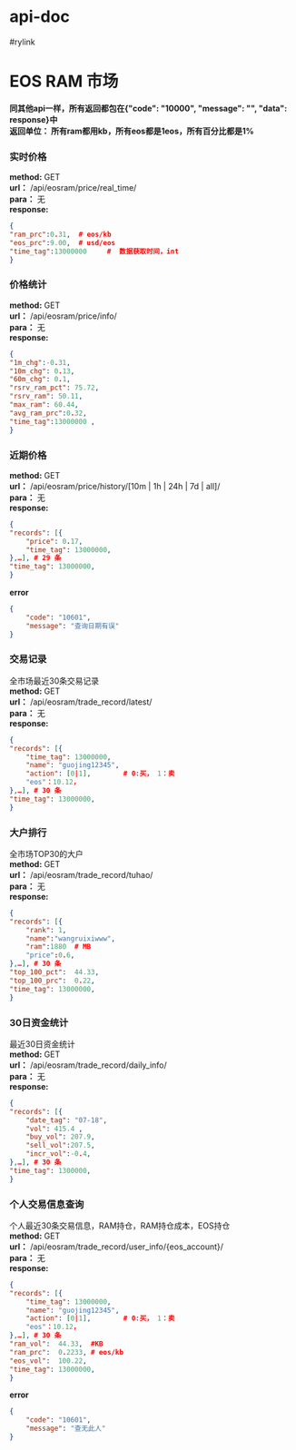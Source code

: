 # api-doc     
#rylink     
# EOS RAM 市场     
  
**同其他api一样，所有返回都包在{"code": "10000", "message": "", "data": response}中**    
**返回单位： 所有ram都用kb，所有eos都是1eos，所有百分比都是1%**    
     
### 实时价格     
**method:**  GET     
**url：**   /api/eosram/price/real_time/     
**para：** 无     
**response:**     
```json
{     
"ram_prc":0.31,  # eos/kb     
"eos_prc":9.00,  # usd/eos     
"time_tag":13000000     #  数据获取时间，int     
}     
```
     
     
### 价格统计     
**method:**  GET     
**url：**   /api/eosram/price/info/     
**para：** 无     
**response:**     
```json
{     
"1m_chg":-0.31,       
"10m_chg": 0.13,     
"60m_chg": 0.1,     
"rsrv_ram_pct": 75.72,     
"rsrv_ram": 50.11,     
"max_ram": 60.44,     
"avg_ram_prc":0.32,     
"time_tag":13000000 ,     
}     
```
     
     
### 近期价格     
**method:**  GET     
**url：**   /api/eosram/price/history/[10m | 1h | 24h | 7d | all]/     
**para：** 无     
**response:**     
```json
{     
"records": [{     
    "price": 0.17,     
    "time_tag": 13000000,     
},…], # 29 条     
"time_tag": 13000000,     
}     
```
**error**     
```json
{  
    "code": "10601",  
    "message": "查询日期有误"  
}  
```
     
### 交易记录     
全市场最近30条交易记录     
**method:**  GET     
**url：**   /api/eosram/trade_record/latest/     
**para：** 无     
**response:**     
```json
{     
"records": [{     
    "time_tag": 13000000,     
    "name": "guojing12345",     
    "action": [0|1],        # 0:买， 1：卖     
    "eos"：10.12，     
},…], # 30 条     
"time_tag": 13000000,     
}     
```
     
     
### 大户排行     
全市场TOP30的大户     
**method:**  GET     
**url：**   /api/eosram/trade_record/tuhao/     
**para：** 无     
**response:**     
```json
{     
"records": [{     
    "rank": 1,     
    "name":"wangruixiwww",     
    "ram":1880  # MB     
    "price":0.6,     
},…], # 30 条     
"top_100_pct":  44.33,     
"top_100_prc":  0.22,     
"time_tag": 13000000,     
}     
```
     
### 30日资金统计     
最近30日资金统计     
**method:**  GET     
**url：**   /api/eosram/trade_record/daily_info/     
**para：** 无     
**response:**     
```json
{     
"records": [{     
    "date_tag": "07-18",     
    "vol": 415.4 ,       
    "buy_vol": 207.9,     
    "sell_vol":207.5,     
    "incr_vol":-0.4,     
},…], # 30 条     
"time_tag": 1300000,  
}     
```
     
     
### 个人交易信息查询     
个人最近30条交易信息，RAM持仓，RAM持仓成本，EOS持仓     
**method:**  GET     
**url：**   /api/eosram/trade_record/user_info/{eos_account}/     
**para：** 无     
**response:**     
```json
{     
"records": [{     
    "time_tag": 13000000,     
    "name": "guojing12345",     
    "action": [0|1],        # 0:买， 1：卖     
    "eos"：10.12，     
},…], # 30 条     
"ram_vol":  44.33,  #KB     
"ram_prc":  0.2233, # eos/kb     
"eos_vol":  100.22,     
"time_tag": 13000000,     
}     
```
**error**    
```json
{  
    "code": "10601",  
    "message": "查无此人"  
}  
```
